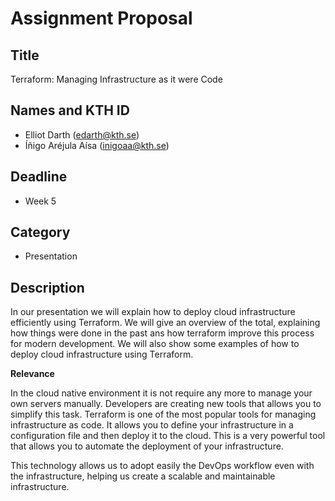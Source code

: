 # Assignment Proposal

## Title

Terraform: Managing Infrastructure as it were Code

## Names and KTH ID

  - Elliot Darth  (edarth@kth.se)
  - Íñigo Aréjula Aísa (inigoaa@kth.se)

## Deadline

- Week 5

## Category

- Presentation 

## Description
In our presentation we will explain how to deploy cloud infrastructure efficiently using Terraform. We will give an overview of the total, explaining how things were done in the past ans how terraform improve this process for modern development. We will also show some examples of how to deploy cloud  infrastructure using Terraform.

**Relevance**

In the cloud native environment it is not require any more to manage your own servers manually. Developers are creating new tools that allows you to simplify this task. Terraform is one of the most popular tools for managing infrastructure as code. It allows you to define your infrastructure in a configuration file and then deploy it to the cloud. This is a very powerful tool that allows you to automate the deployment of your infrastructure.

This technology allows us to adopt easily the DevOps workflow even with the infrastructure, helping us create a scalable and maintainable infrastructure.
